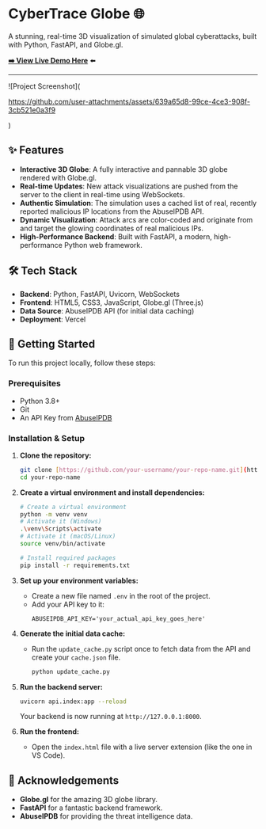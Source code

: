 # CyberTrace Globe 🌐

A stunning, real-time 3D visualization of simulated global cyberattacks, built with Python, FastAPI, and Globe.gl.

**[➡️ View Live Demo Here](https://cyber-trace-globe.vercel.app/)** ⬅️

---

![Project Screenshot](

https://github.com/user-attachments/assets/639a65d8-99ce-4ce3-908f-3cb521e0a3f9

)

## ✨ Features

- **Interactive 3D Globe**: A fully interactive and pannable 3D globe rendered with Globe.gl.
- **Real-time Updates**: New attack visualizations are pushed from the server to the client in real-time using WebSockets.
- **Authentic Simulation**: The simulation uses a cached list of real, recently reported malicious IP locations from the AbuseIPDB API.
- **Dynamic Visualization**: Attack arcs are color-coded and originate from and target the glowing coordinates of real malicious IPs.
- **High-Performance Backend**: Built with FastAPI, a modern, high-performance Python web framework.

## 🛠️ Tech Stack

- **Backend**: Python, FastAPI, Uvicorn, WebSockets
- **Frontend**: HTML5, CSS3, JavaScript, Globe.gl (Three.js)
- **Data Source**: AbuseIPDB API (for initial data caching)
- **Deployment**: Vercel

## 🚀 Getting Started

To run this project locally, follow these steps:

### Prerequisites

- Python 3.8+
- Git
- An API Key from [AbuseIPDB](https://www.abuseipdb.com/api)

### Installation & Setup

1.  **Clone the repository:**

    ```bash
    git clone [https://github.com/your-username/your-repo-name.git](https://github.com/your-username/your-repo-name.git)
    cd your-repo-name
    ```

2.  **Create a virtual environment and install dependencies:**

    ```bash
    # Create a virtual environment
    python -m venv venv
    # Activate it (Windows)
    .\venv\Scripts\activate
    # Activate it (macOS/Linux)
    source venv/bin/activate

    # Install required packages
    pip install -r requirements.txt
    ```

3.  **Set up your environment variables:**

    - Create a new file named `.env` in the root of the project.
    - Add your API key to it:
      ```
      ABUSEIPDB_API_KEY='your_actual_api_key_goes_here'
      ```

4.  **Generate the initial data cache:**

    - Run the `update_cache.py` script once to fetch data from the API and create your `cache.json` file.
      ```bash
      python update_cache.py
      ```

5.  **Run the backend server:**

    ```bash
    uvicorn api.index:app --reload
    ```

    Your backend is now running at `http://127.0.0.1:8000`.

6.  **Run the frontend:**
    - Open the `index.html` file with a live server extension (like the one in VS Code).

## 🙏 Acknowledgements

- **Globe.gl** for the amazing 3D globe library.
- **FastAPI** for a fantastic backend framework.
- **AbuseIPDB** for providing the threat intelligence data.

